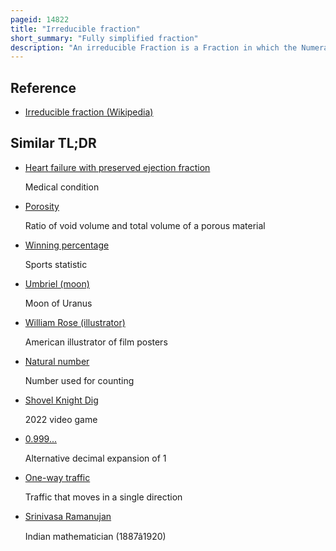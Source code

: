 ```yaml
---
pageid: 14822
title: "Irreducible fraction"
short_summary: "Fully simplified fraction"
description: "An irreducible Fraction is a Fraction in which the Numerator and Denominator are Integers that have no other common Divisor than 1. In other Words, a Fraction A/B is irreducible if and only if a and B are Coprime, that is, if a and B have a greatest common Divisor of 1. In higher Mathematics irreducible Fraction may also refer to rational Fractions such that the Numerator and Denominator are coprime Polynomials. Every rational Number can be represented in exactly one Way as an irreducible Fraction with positive Denominator."
---
```


## Reference

- [Irreducible fraction (Wikipedia)](https://en.wikipedia.org/?curid=14822)

## Similar TL;DR

- [Heart failure with preserved ejection fraction](/tldr/en/heart-failure-with-preserved-ejection-fraction)

  Medical condition

- [Porosity](/tldr/en/porosity)

  Ratio of void volume and total volume of a porous material

- [Winning percentage](/tldr/en/winning-percentage)

  Sports statistic

- [Umbriel (moon)](/tldr/en/umbriel-moon)

  Moon of Uranus

- [William Rose (illustrator)](/tldr/en/william-rose-illustrator)

  American illustrator of film posters

- [Natural number](/tldr/en/natural-number)

  Number used for counting

- [Shovel Knight Dig](/tldr/en/shovel-knight-dig)

  2022 video game

- [0.999...](/tldr/en/0999)

  Alternative decimal expansion of 1

- [One-way traffic](/tldr/en/one-way-traffic)

  Traffic that moves in a single direction

- [Srinivasa Ramanujan](/tldr/en/srinivasa-ramanujan)

  Indian mathematician (1887â1920)
